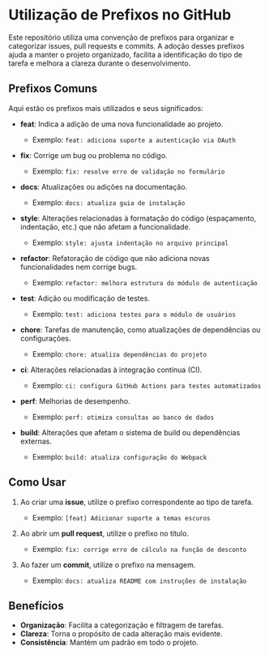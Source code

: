 # Utilização de Prefixos no GitHub

Este repositório utiliza uma convenção de prefixos para organizar e categorizar issues, pull requests e commits. A adoção desses prefixos ajuda a manter o projeto organizado, facilita a identificação do tipo de tarefa e melhora a clareza durante o desenvolvimento.

## Prefixos Comuns

Aqui estão os prefixos mais utilizados e seus significados:

- **feat**: Indica a adição de uma nova funcionalidade ao projeto.
  - Exemplo: `feat: adiciona suporte a autenticação via OAuth`

- **fix**: Corrige um bug ou problema no código.
  - Exemplo: `fix: resolve erro de validação no formulário`

- **docs**: Atualizações ou adições na documentação.
  - Exemplo: `docs: atualiza guia de instalação`

- **style**: Alterações relacionadas à formatação do código (espaçamento, indentação, etc.) que não afetam a funcionalidade.
  - Exemplo: `style: ajusta indentação no arquivo principal`

- **refactor**: Refatoração de código que não adiciona novas funcionalidades nem corrige bugs.
  - Exemplo: `refactor: melhora estrutura do módulo de autenticação`

- **test**: Adição ou modificação de testes.
  - Exemplo: `test: adiciona testes para o módulo de usuários`

- **chore**: Tarefas de manutenção, como atualizações de dependências ou configurações.
  - Exemplo: `chore: atualiza dependências do projeto`

- **ci**: Alterações relacionadas à integração contínua (CI).
  - Exemplo: `ci: configura GitHub Actions para testes automatizados`

- **perf**: Melhorias de desempenho.
  - Exemplo: `perf: otimiza consultas ao banco de dados`

- **build**: Alterações que afetam o sistema de build ou dependências externas.
  - Exemplo: `build: atualiza configuração do Webpack`

## Como Usar

1. Ao criar uma **issue**, utilize o prefixo correspondente ao tipo de tarefa.
   - Exemplo: `[feat] Adicionar suporte a temas escuros`

2. Ao abrir um **pull request**, utilize o prefixo no título.
   - Exemplo: `fix: corrige erro de cálculo na função de desconto`

3. Ao fazer um **commit**, utilize o prefixo na mensagem.
   - Exemplo: `docs: atualiza README com instruções de instalação`

## Benefícios

- **Organização**: Facilita a categorização e filtragem de tarefas.
- **Clareza**: Torna o propósito de cada alteração mais evidente.
- **Consistência**: Mantém um padrão em todo o projeto.
